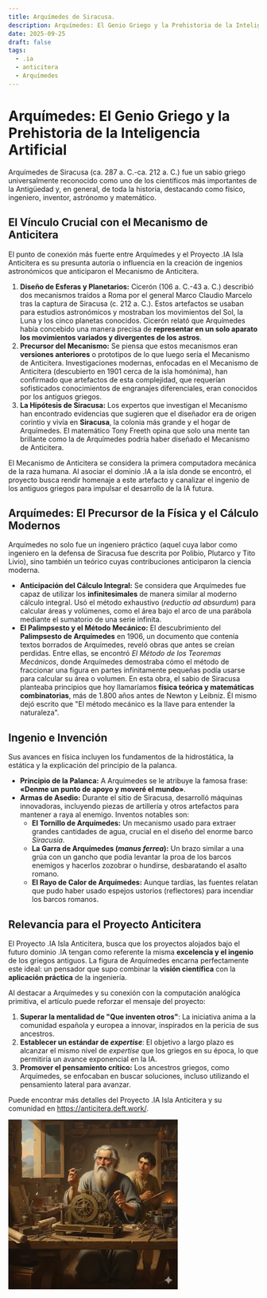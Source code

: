 ```yaml
---
title: Arquímedes de Siracusa.
description: Arquímedes: El Genio Griego y la Prehistoria de la Inteligencia Artificial.
date: 2025-09-25
draft: false
tags:
  - .ia
  - anticitera
  - Arquímedes
---
```


# Arquímedes: El Genio Griego y la Prehistoria de la Inteligencia Artificial

Arquímedes de Siracusa (ca. 287 a. C.-ca. 212 a. C.) fue un sabio griego universalmente reconocido como uno de los científicos más importantes de la Antigüedad y, en general, de toda la historia, destacando como físico, ingeniero, inventor, astrónomo y matemático.

## El Vínculo Crucial con el Mecanismo de Anticitera

El punto de conexión más fuerte entre Arquímedes y el Proyecto .IA Isla Anticitera es su presunta autoría o influencia en la creación de ingenios astronómicos que anticiparon el Mecanismo de Anticitera.

1.  **Diseño de Esferas y Planetarios:** Cicerón (106 a. C.-43 a. C.) describió dos mecanismos traídos a Roma por el general Marco Claudio Marcelo tras la captura de Siracusa (c. 212 a. C.). Estos artefactos se usaban para estudios astronómicos y mostraban los movimientos del Sol, la Luna y los cinco planetas conocidos. Cicerón relató que Arquímedes había concebido una manera precisa de **representar en un solo aparato los movimientos variados y divergentes de los astros**.
2.  **Precursor del Mecanismo:** Se piensa que estos mecanismos eran **versiones anteriores** o prototipos de lo que luego sería el Mecanismo de Anticitera. Investigaciones modernas, enfocadas en el Mecanismo de Anticitera (descubierto en 1901 cerca de la isla homónima), han confirmado que artefactos de esta complejidad, que requerían sofisticados conocimientos de engranajes diferenciales, eran conocidos por los antiguos griegos.
3.  **La Hipótesis de Siracusa:** Los expertos que investigan el Mecanismo han encontrado evidencias que sugieren que el diseñador era de origen corintio y vivía en **Siracusa**, la colonia más grande y el hogar de Arquímedes. El matemático Tony Freeth opina que solo una mente tan brillante como la de Arquímedes podría haber diseñado el Mecanismo de Anticitera.

El Mecanismo de Anticitera se considera la primera computadora mecánica de la raza humana. Al asociar el dominio .IA a la isla donde se encontró, el proyecto busca rendir homenaje a este artefacto y canalizar el ingenio de los antiguos griegos para impulsar el desarrollo de la IA futura.

## Arquímedes: El Precursor de la Física y el Cálculo Modernos

Arquímedes no solo fue un ingeniero práctico (aquel cuya labor como ingeniero en la defensa de Siracusa fue descrita por Polibio, Plutarco y Tito Livio), sino también un teórico cuyas contribuciones anticiparon la ciencia moderna.

*   **Anticipación del Cálculo Integral:** Se considera que Arquímedes fue capaz de utilizar los **infinitesimales** de manera similar al moderno cálculo integral. Usó el método exhaustivo (*reductio ad absurdum*) para calcular áreas y volúmenes, como el área bajo el arco de una parábola mediante el sumatorio de una serie infinita.
*   **El Palimpsesto y el Método Mecánico:** El descubrimiento del **Palimpsesto de Arquímedes** en 1906, un documento que contenía textos borrados de Arquímedes, reveló obras que antes se creían perdidas. Entre ellas, se encontró *El Método de los Teoremas Mecánicos*, donde Arquímedes demostraba cómo el método de fraccionar una figura en partes infinitamente pequeñas podía usarse para calcular su área o volumen. En esta obra, el sabio de Siracusa planteaba principios que hoy llamaríamos **física teórica y matemáticas combinatorias**, más de 1.800 años antes de Newton y Leibniz. Él mismo dejó escrito que "El método mecánico es la llave para entender la naturaleza".

## Ingenio e Invención

Sus avances en física incluyen los fundamentos de la hidrostática, la estática y la explicación del principio de la palanca.

*   **Principio de la Palanca:** A Arquímedes se le atribuye la famosa frase: **«Denme un punto de apoyo y moveré el mundo»**.
*   **Armas de Asedio:** Durante el sitio de Siracusa, desarrolló máquinas innovadoras, incluyendo piezas de artillería y otros artefactos para mantener a raya al enemigo. Inventos notables son:
    *   **El Tornillo de Arquímedes:** Un mecanismo usado para extraer grandes cantidades de agua, crucial en el diseño del enorme barco *Siracusia*.
    *   **La Garra de Arquímedes (*manus ferrea*):** Un brazo similar a una grúa con un gancho que podía levantar la proa de los barcos enemigos y hacerlos zozobrar o hundirse, desbaratando el asalto romano.
    *   **El Rayo de Calor de Arquímedes:** Aunque tardías, las fuentes relatan que pudo haber usado espejos ustorios (reflectores) para incendiar los barcos romanos.

## Relevancia para el Proyecto Anticitera

El Proyecto .IA Isla Anticitera, busca que los proyectos alojados bajo el futuro dominio .IA tengan como referente la misma **excelencia y el ingenio** de los griegos antiguos. La figura de Arquímedes encarna perfectamente este ideal: un pensador que supo combinar la **visión científica** con la **aplicación práctica** de la ingeniería.

Al destacar a Arquímedes y su conexión con la computación analógica primitiva, el artículo puede reforzar el mensaje del proyecto:

1.  **Superar la mentalidad de "Que inventen otros"**: La iniciativa anima a la comunidad española y europea a innovar, inspirados en la pericia de sus ancestros.
2.  **Establecer un estándar de *expertise***: El objetivo a largo plazo es alcanzar el mismo nivel de *expertise* que los griegos en su época, lo que permitiría un avance exponencial en la IA.
3.  **Promover el pensamiento crítico:** Los ancestros griegos, como Arquímedes, se enfocaban en buscar soluciones, incluso utilizando el pensamiento lateral para avanzar.

Puede encontrar más detalles del Proyecto .IA Isla Anticitera y su comunidad en https://anticitera.deft.work/.

![Arquímedes Anticitera](/img/Gemini_Arquimedes_Anticitera.webp)